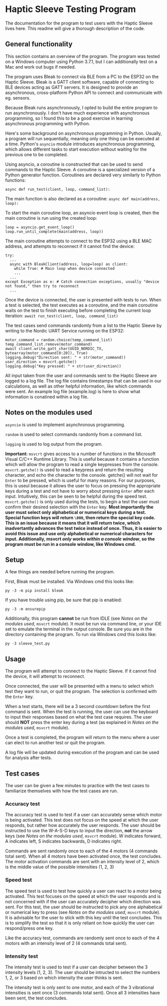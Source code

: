 # Haptic Sleeve Testing Program
The documentation for the program to test users with the Haptic Sleeve lives here. This readme will give a thorough description of the code.

## General functionality
This section contains an overview of the program. The program was tested on a Windows computer using Python 3.7.1, but I can additionally test on a Mac and work out bugs if needed.

The program uses Bleak to connect via BLE from a PC to the ESP32 on the Haptic Sleeve. Bleak is a GATT client software, capable of connecting to BLE devices acting as GATT servers. It is designed to provide an asynchronous, cross-platform Python API to connect and communicate with eg. sensors.

Because Bleak runs asynchronously, I opted to build the entire program to run asynchronously. I don't have much experience with asynchronous programming, so I found this to be a good exercise in learning asynchronous programming with Python.

Here's some background on asynchronous programming in Python. Usually, a program will run sequentially, meaning only one thing can be executed at a time. Python's ```asyncio``` module introduces asynchronous programming, which allows different tasks to start execution without waiting for the previous one to be completed.

Using asyncio, a coroutine is constructed that can be used to send commands to the Haptic Sleeve. A coroutine is a specialized version of a Python generator function. Coroutines are declared very similarly to Python functions:
```
async def run_test(client, loop, command_list):
```
The main function is also declared as a coroutine: ```async def main(address, loop):```

To start the main coroutine loop, an asyncio event loop is created, then the main coroutine is run using the created loop:
```
loop = asyncio.get_event_loop()
loop.run_until_complete(main(address, loop))
```

The main coroutine attempts to connect to the ESP32 using a BLE MAC address, and attempts to reconnect if it cannot find the device: 
```
try:
  ...
  async with BleakClient(address, loop=loop) as client:
    while True: # Main loop when device connected
    ...
  ...
except Exception as e: # Catch connection exceptions, usually "device not found," then try to reconnect
  ...
```

Once the device is connected, the user is presented with tests to run. When a test is selected, the test executes as a coroutine, and the main coroutine waits on the test to finish executing before completing the current loop iteration: ```await run_test(client, loop, command_list)```

The test cases send commands randomly from a list to the Haptic Sleeve by writing to the Nordic UART Service running on the ESP32:
```
motor_command = random.choice(temp_command_list)
temp_command_list.remove(motor_command)
await client.write_gatt_char(UUID_NORDIC_TX, bytearray(motor_command[0:20]), True)
logging.debug("Direction sent: " + str(motor_command))
user_direction = msvcrt.getche()
logging.debug("Key pressed: " + str(user_direction))
```

All input taken from the user and commands sent to the Haptic Sleeve are logged to a log file. The log file contains timestamps that can be used in our calculations, as well as other helpful information, like which commands were sent. An example log file (example.log) is here to show what information is conatined within a log file.

## Notes on the modules used
```asyncio``` is used to implement asynchronous programming.

```random``` is used to select commands randomly from a command list.

```logging``` is used to log output from the program.

**Important:**
```msvcrt``` gives access to a number of functions in the Microsoft Visual C/C++ Runtime Library. This is useful because it contains a function which will allow the program to read a single keypresses from the console.
```msvcrt.getche()``` is used to read a keypress and return the resulting character, and echo the character to the console. getche() will not wait for ```Enter``` to be pressed, which is useful for many reasons. For our purposes, this is useul because it allows the user to focus on pressing the appropriate keys during a test and not have to worry about pressing ```Enter``` after each input. Intuitively, this can be seen to be helpful during the speed test. ```msvcrt.getche()``` is only used during the tests, to begin a test the user must confirm their desired selection with the ```Enter``` key.
**Most importantly the user must select only alphabetical or numerical keys during a test. Special function keys will return ```\000```, then return the special key code. This is an issue because it means that it will return twice, which inadvertantly advances the test twice instead of once. Thus, it is easier to avoid this issue and use only alphabetical or numerical characters for input. Additionally, msvcrt *only works within a console window*, so the program must be run in a console window, like Windows cmd.**

## Setup
A few things are needed before running the program.

First, Bleak must be installed. Via Windows cmd this looks like:
```
py -3 -m pip install bleak
```
If you have trouble using pip, be sure that pip is enabled:
```
py -3 -m ensurepip
```
Additionally, this program **cannot** be run from IDLE (see *Notes on the modules used*, ```msvcrt``` module). It must be run via command line, or your IDE set to emulate the terminal in the output console. Be sure you are in the directory containing the program. To run via Windows cmd this looks like:
```
py -3 sleeve_test.py
```

## Usage
The program will attempt to connect to the Haptic Sleeve. If it cannot find the device, it will attempt to reconnect.

Once connected, the user will be presented with a menu to select which test they want to run, or quit the program. The selection is confirmed with the ```Enter``` key.

When a test starts, there will be a 3 second countdown before the first command is sent. When the test is running, the user can use the keyboard to input their responses based on what the test case requires. The user should **NOT** press the enter key during a test (as explained in *Notes on the modules used*, ```msvcrt``` module).

Once a test is completed, the program will return to the menu where a user can elect to run another test or quit the program.

A log file will be updated during execution of the program and can be used for analysis after tests.

## Test cases
The user can be given a few minutes to practice with the test cases to familiarize themselves with how the test cases are run.

### Accuracy test
The accuracy test is used to test if a user can accurately sense which motor is being activated. This test does not focus on the speed at which the user responds, but rather how accurately the user responds. The user should be instructed to use the W-A-S-D keys to input the direction, **not** the arrow keys (see *Notes on the modules used*, ```msvcrt``` module). W indicates forward, A indicates left, S indicates backwards, D indicates right.

Commands are sent randomly once to each of the 4 motors (4 commands total sent). When all 4 motors have been activated once, the test concludes. The motor activation commands are sent with an intensity level of 2, which is the middle value of the possible intensities (1, 2, 3)

### Speed test
The speed test is used to test how quickly a user can react to a motor being activated. This test focuses on the speed at which the user responds and is not concerned with if the user can accurately decipher which direction was sent. For this test, the user should be instructed to pick any one alphabetical or numerical key to press (see *Notes on the modules used*, ```msvcrt``` module). It is advisable for the user to stick with this key until the test concludes. This is to simplify the test so that it is only reliant on how quickly the user can respond/press one key.

Like the accuracy test, commands are randomly sent once to each of the 4 motors with an intensity level of 2 (4 commands total sent).

### Intensity test
The intensity test is used to test if a user can decipher between the 3 intensity levels (1, 2, 3). The user should be intructed to select the numbers 1, 2, or 3 based on which intensity the user thinks is sent.

The intensity test is only sent to one motor, and each of the 3 vibrational intensities is sent once (3 commands total sent). Once all 3 intensities have been sent, the test concludes.
